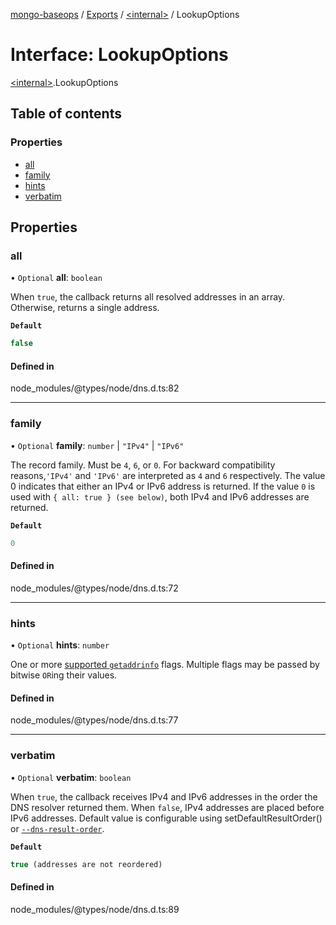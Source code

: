 [mongo-baseops](../README.md) / [Exports](../modules.md) / [\<internal\>](../modules/internal_.md) / LookupOptions

# Interface: LookupOptions

[\<internal\>](../modules/internal_.md).LookupOptions

## Table of contents

### Properties

- [all](internal_.LookupOptions.md#all)
- [family](internal_.LookupOptions.md#family)
- [hints](internal_.LookupOptions.md#hints)
- [verbatim](internal_.LookupOptions.md#verbatim)

## Properties

### all

• `Optional` **all**: `boolean`

When `true`, the callback returns all resolved addresses in an array. Otherwise, returns a single address.

**`Default`**

```ts
false
```

#### Defined in

node_modules/@types/node/dns.d.ts:82

___

### family

• `Optional` **family**: `number` \| ``"IPv4"`` \| ``"IPv6"``

The record family. Must be `4`, `6`, or `0`. For backward compatibility reasons,`'IPv4'` and `'IPv6'` are interpreted
as `4` and `6` respectively. The value 0 indicates that either an IPv4 or IPv6 address is returned. If the value `0` is used
with `{ all: true } (see below)`, both IPv4 and IPv6 addresses are returned.

**`Default`**

```ts
0
```

#### Defined in

node_modules/@types/node/dns.d.ts:72

___

### hints

• `Optional` **hints**: `number`

One or more [supported `getaddrinfo`](https://nodejs.org/docs/latest-v20.x/api/dns.html#supported-getaddrinfo-flags) flags. Multiple flags may be
passed by bitwise `OR`ing their values.

#### Defined in

node_modules/@types/node/dns.d.ts:77

___

### verbatim

• `Optional` **verbatim**: `boolean`

When `true`, the callback receives IPv4 and IPv6 addresses in the order the DNS resolver returned them. When `false`, IPv4
addresses are placed before IPv6 addresses. Default value is configurable using setDefaultResultOrder()
or [`--dns-result-order`](https://nodejs.org/docs/latest-v20.x/api/cli.html#--dns-result-orderorder).

**`Default`**

```ts
true (addresses are not reordered)
```

#### Defined in

node_modules/@types/node/dns.d.ts:89
